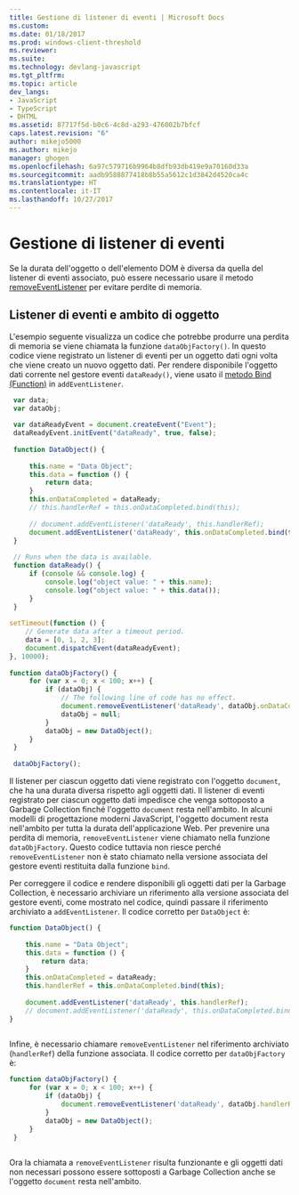 ```yaml
---
title: Gestione di listener di eventi | Microsoft Docs
ms.custom: 
ms.date: 01/18/2017
ms.prod: windows-client-threshold
ms.reviewer: 
ms.suite: 
ms.technology: devlang-javascript
ms.tgt_pltfrm: 
ms.topic: article
dev_langs:
- JavaScript
- TypeScript
- DHTML
ms.assetid: 87717f5d-b0c6-4c8d-a293-476002b7bfcf
caps.latest.revision: "6"
author: mikejo5000
ms.author: mikejo
manager: ghogen
ms.openlocfilehash: 6a97c579716b9964b8dfb93db419e9a70160d33a
ms.sourcegitcommit: aadb9588877418b8b55a5612c1d3842d4520ca4c
ms.translationtype: HT
ms.contentlocale: it-IT
ms.lasthandoff: 10/27/2017
---
```

# <a name="managing-event-listeners"></a>Gestione di listener di eventi
Se la durata dell'oggetto o dell'elemento DOM è diversa da quella del listener di eventi associato, può essere necessario usare il metodo [removeEventListener](http://msdn.microsoft.com/library/ie/ff975250\(v=vs.85\).aspx) per evitare perdite di memoria.  
  
## <a name="event-listeners-and-object-scope"></a>Listener di eventi e ambito di oggetto  
 L'esempio seguente visualizza un codice che potrebbe produrre una perdita di memoria se viene chiamata la funzione `dataObjFactory()`. In questo codice viene registrato un listener di eventi per un oggetto dati ogni volta che viene creato un nuovo oggetto dati. Per rendere disponibile l'oggetto dati corrente nel gestore eventi `dataReady()`, viene usato il [metodo Bind (Function)](../../javascript/reference/bind-method-function-javascript.md) in `addEventListener`.  
  
```JavaScript  
 var data;  
 var dataObj;  
  
 var dataReadyEvent = document.createEvent("Event");  
 dataReadyEvent.initEvent("dataReady", true, false);  
  
 function DataObject() {  
  
     this.name = "Data Object";  
     this.data = function () {  
         return data;  
     }  
     this.onDataCompleted = dataReady;  
     // this.handlerRef = this.onDataCompleted.bind(this);  
  
     // document.addEventListener('dataReady', this.handlerRef);  
     document.addEventListener('dataReady', this.onDataCompleted.bind(this));  
 }  
  
 // Runs when the data is available.  
 function dataReady() {  
     if (console && console.log) {  
         console.log("object value: " + this.name);  
         console.log("object value: " + this.data());  
     }  
 }  
  
setTimeout(function () {  
    // Generate data after a timeout period.  
    data = [0, 1, 2, 3];  
    document.dispatchEvent(dataReadyEvent);  
}, 10000);  
  
function dataObjFactory() {  
     for (var x = 0; x < 100; x++) {  
         if (dataObj) {  
             // The following line of code has no effect.  
             document.removeEventListener('dataReady', dataObj.onDataCompleted);  
             dataObj = null;  
         }  
         dataObj = new DataObject();  
     }  
 }  
  
 dataObjFactory();  
```  
  
 Il listener per ciascun oggetto dati viene registrato con l'oggetto `document`, che ha una durata diversa rispetto agli oggetti dati. Il listener di eventi registrato per ciascun oggetto dati impedisce che venga sottoposto a Garbage Collection finché l'oggetto `document` resta nell'ambito. In alcuni modelli di progettazione moderni JavaScript, l'oggetto document resta nell'ambito per tutta la durata dell'applicazione Web. Per prevenire una perdita di memoria, `removeEventListener` viene chiamato nella funzione `dataObjFactory`. Questo codice tuttavia non riesce perché `removeEventListener` non è stato chiamato nella versione associata del gestore eventi restituita dalla funzione `bind`.  
  
 Per correggere il codice e rendere disponibili gli oggetti dati per la Garbage Collection, è necessario archiviare un riferimento alla versione associata del gestore eventi, come mostrato nel codice, quindi passare il riferimento archiviato a `addEventListener`. Il codice corretto per `DataObject` è:  
  
```JavaScript  
function DataObject() {  
  
    this.name = "Data Object";  
    this.data = function () {  
        return data;  
    }  
    this.onDataCompleted = dataReady;  
    this.handlerRef = this.onDataCompleted.bind(this);  
  
    document.addEventListener('dataReady', this.handlerRef);  
    // document.addEventListener('dataReady', this.onDataCompleted.bind(this));  
}  
  
```  
  
 Infine, è necessario chiamare `removeEventListener` nel riferimento archiviato (`handlerRef`) della funzione associata. Il codice corretto per `dataObjFactory` è:  
  
```JavaScript  
function dataObjFactory() {  
     for (var x = 0; x < 100; x++) {  
         if (dataObj) {  
             document.removeEventListener('dataReady', dataObj.handlerRef);  
         }  
         dataObj = new DataObject();  
     }  
 }  
  
```  
  
 Ora la chiamata a `removeEventListener` risulta funzionante e gli oggetti dati non necessari possono essere sottoposti a Garbage Collection anche se l'oggetto `document` resta nell'ambito.